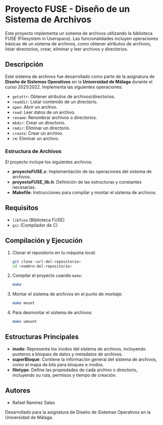 # Proyecto FUSE - Diseño de un Sistema de Archivos

Este proyecto implementa un sistema de archivos utilizando la biblioteca FUSE (Filesystem in Userspace). Las funcionalidades incluyen operaciones básicas de un sistema de archivos, como obtener atributos de archivos, listar directorios, crear, eliminar y leer archivos y directorios.

## Descripción

Este sistema de archivos fue desarrollado como parte de la asignatura de **Diseño de Sistemas Operativos** en la **Universidad de Málaga** durante el curso 2021/2022. Implementa las siguientes operaciones:
- `getattr`: Obtener atributos de archivos/directorios.
- `readdir`: Listar contenido de un directorio.
- `open`: Abrir un archivo.
- `read`: Leer datos de un archivo.
- `rename`: Renombrar archivos o directorios.
- `mkdir`: Crear un directorio.
- `rmdir`: Eliminar un directorio.
- `create`: Crear un archivo.
- `rm`: Eliminar un archivo.

### Estructura de Archivos
El proyecto incluye los siguientes archivos:
- **proyectoFUSE.c**: Implementación de las operaciones del sistema de archivos.
- **proyectoFUSE_lib.h**: Definición de las estructuras y constantes necesarias.
- **Makefile**: Instrucciones para compilar y montar el sistema de archivos.

## Requisitos

- `libfuse` (Biblioteca FUSE)
- `gcc` (Compilador de C)

## Compilación y Ejecución

1. Clonar el repositorio en tu máquina local:
    ```bash
    git clone <url-del-repositorio>
    cd <nombre-del-repositorio>
    ```
2. Compilar el proyecto usando `make`:
    ```bash
    make
    ```
3. Montar el sistema de archivos en el punto de montaje:
    ```bash
    make mount
    ```
4. Para desmontar el sistema de archivos:
    ```bash
    make umount
    ```

## Estructuras Principales

- **inodo**: Representa los inodos del sistema de archivos, incluyendo punteros a bloques de datos y metadatos de archivos.
- **superBloque**: Contiene la información general del sistema de archivos, como el mapa de bits para bloques e inodos.
- **filetype**: Define las propiedades de cada archivo o directorio, incluyendo su ruta, permisos y tiempo de creación.

## Autores

- Rafael Ramírez Salas

Desarrollado para la asignatura de Diseño de Sistemas Operativos en la Universidad de Málaga.
